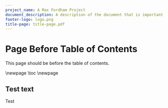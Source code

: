 ```yaml
---
project_name: A Max Fordham Project
document_description: A description of the document that is important
footer-logo: logo.png
title-page: title-page.pdf
---
```


# Page Before Table of Contents

This page should be before the table of contents.

\newpage
\toc
\newpage

## Test text

Test